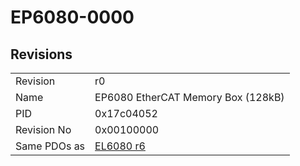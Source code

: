 # EP6080-0000

## Revisions
<table>
<tr>
<td>Revision</td>
<td>r0</td>
</tr>
<tr>
<td>Name</td>
<td>EP6080 EtherCAT Memory Box (128kB)</td>
</tr>
<tr>
<td>PID</td>
<td>0x17c04052</td>
</tr>
<tr>
<td>Revision No</td>
<td>0x00100000</td>
</tr>
<tr>
<td>Same PDOs as</td>
<td><a href="EL6080.md">EL6080 r6</a></td>
</tr>
</table>
